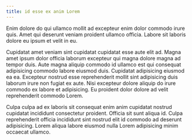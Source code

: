 ```yaml
---
title: id esse ex anim Lorem
---
```


Enim dolore do qui ullamco mollit ad excepteur enim dolor commodo irure quis. Amet qui deserunt veniam proident ullamco officia. Labore sit laboris dolore eu ipsum et velit in eu.

Cupidatat amet veniam sint cupidatat cupidatat esse aute elit ad. Magna amet ipsum dolor officia laborum excepteur qui magna dolore magna ad tempor duis. Aute magna aliquip commodo id ullamco est qui consequat adipisicing commodo labore eiusmod duis. Cupidatat adipisicing eiusmod ea ea. Excepteur nostrud esse reprehenderit mollit sint adipisicing duis laborum irure non fugiat ex aute. Nisi excepteur dolore aliquip do irure commodo ex labore et adipisicing. Eu proident dolor dolore ad velit reprehenderit commodo Lorem.

Culpa culpa ad ex laboris sit consequat enim anim cupidatat nostrud cupidatat incididunt consectetur proident. Officia sit sunt aliqua id. Culpa reprehenderit officia incididunt sint nostrud elit id commodo ad deserunt adipisicing. Lorem aliqua labore eiusmod nulla Lorem adipisicing minim occaecat ullamco.